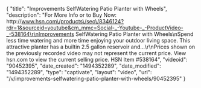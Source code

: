 {
    "title": "Improvements SelfWatering Patio Planter with Wheels",
    "description": "For More Info or to Buy Now: http:\/\/www.hsn.com\/products\/seo\/8346124?rdr=1&sourceid=youtube&cm_mmc=Social-_-Youtube-_-ProductVideo-_-538164\r\nImprovements SelfWatering Patio Planter with Wheels\nSpend less time watering and more time enjoying your outdoor living space. This attractive planter has a builtin 2.5 gallon reservoir and...\r\nPrices shown on the previously recorded video may not represent the current price.  View hsn.com to view the current selling price. HSN Item #538164",
    "videoid": "90452395",
    "date_created": "1494352289",
    "date_modified": "1494352289",
    "type": "captivate",
    "layout": "video",
    "url": "\/v\/improvements-selfwatering-patio-planter-with-wheels\/90452395"
}